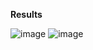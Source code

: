 **Results**

![image](https://github.com/user-attachments/assets/a0b01d34-068e-46f5-be39-0b7df76773f2)
![image](https://github.com/user-attachments/assets/768506fc-be00-4053-95b0-02bda433c972)
